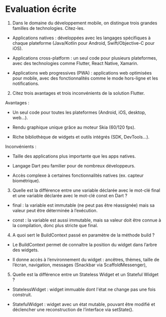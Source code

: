 # Evaluation écrite

1. Dans le domaine du développement mobile, on distingue trois grandes familles de technologies. Citez-les.

- Applications natives : développées avec les langages spécifiques à chaque plateforme (Java/Kotlin pour Android, Swift/Objective-C pour iOS).

- Applications cross-platform : un seul code pour plusieurs plateformes, avec des technologies comme Flutter, React Native, Xamarin.

- Applications web progressives (PWA) : applications web optimisées pour mobile, avec des fonctionnalités comme le mode hors-ligne et les notifications.

2. Citez trois avantages et trois inconvénients de la solution Flutter.

Avantages :
- Un seul code pour toutes les plateformes (Android, iOS, desktop, web…).

- Rendu graphique unique grâce au moteur Skia (60/120 fps).

- Riche bibliothèque de widgets et outils intégrés (SDK, DevTools…).

Inconvénients :
- Taille des applications plus importante que les apps natives.

- Langage Dart peu familier pour de nombreux développeurs.

- Accès complexe à certaines fonctionnalités natives (ex. capteur biométrique).

3. Quelle est la différence entre une variable déclarée avec le mot-clé final et une variable déclarée avec le mot-clé const en Dart ?

- final : la variable est immutable (ne peut pas être réassignée) mais sa valeur peut être déterminée à l’exécution.

- const : la variable est aussi immutable, mais sa valeur doit être connue à la compilation, donc plus stricte que final.

4. A quoi sert le BuildContext passé en paramètre de la méthode build ?

- Le BuildContext permet de connaître la position du widget dans l’arbre des widgets.

- Il donne accès à l’environnement du widget : ancêtres, thèmes, taille de l’écran, navigation, messages (Snackbar via ScaffoldMessenger),


5. Quelle est la différence entre un Stateless Widget et un Stateful Widget ?

- StatelessWidget : widget immuable dont l'état ne change pas une fois construit.

- StatefulWidget : widget avec un état mutable, pouvant être modifié et déclencher une reconstruction de l’interface via setState().